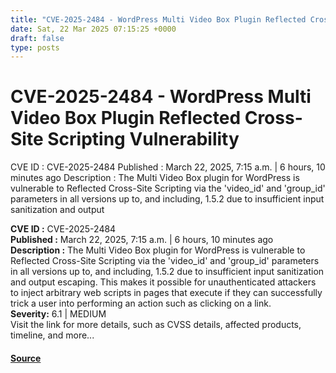 ```yaml
---
title: "CVE-2025-2484 - WordPress Multi Video Box Plugin Reflected Cross-Site Scripting Vulnerability"
date: Sat, 22 Mar 2025 07:15:25 +0000
draft: false
type: posts
---
```

# CVE-2025-2484 - WordPress Multi Video Box Plugin Reflected Cross-Site Scripting Vulnerability





 CVE ID : CVE-2025-2484 Published : March 22, 2025, 7:15 a.m. | 6 hours, 10 minutes ago Description : The Multi Video Box plugin for WordPress is vulnerable to Reflected Cross-Site Scripting via the 'video_id' and 'group_id' parameters in all versions up to, and including, 1.5.2 due to insufficient input sanitization and output

**CVE ID :** CVE-2025-2484  
**Published :** March 22, 2025, 7:15 a.m. | 6 hours, 10 minutes ago  
**Description :** The Multi Video Box plugin for WordPress is vulnerable to Reflected Cross-Site Scripting via the 'video\_id' and 'group\_id' parameters in all versions up to, and including, 1.5.2 due to insufficient input sanitization and output escaping. This makes it possible for unauthenticated attackers to inject arbitrary web scripts in pages that execute if they can successfully trick a user into performing an action such as clicking on a link.  
**Severity:** 6.1 | MEDIUM  
Visit the link for more details, such as CVSS details, affected products, timeline, and more...

#### [Source](https://cvefeed.io/vuln/detail/CVE-2025-2484)

